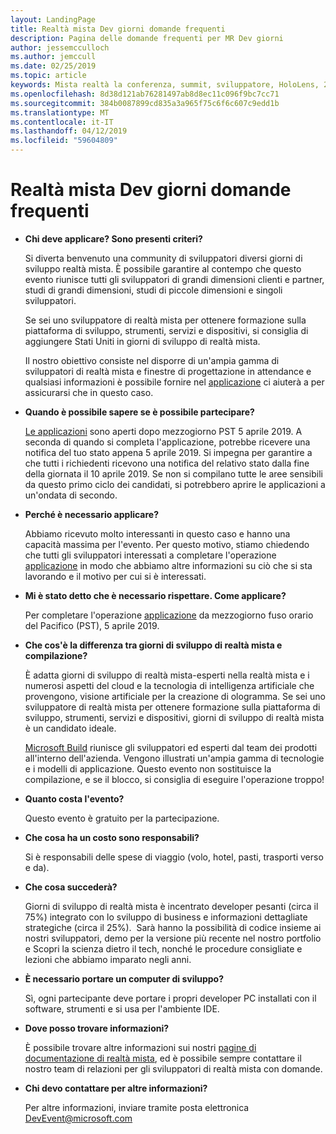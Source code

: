 ```yaml
---
layout: LandingPage
title: Realtà mista Dev giorni domande frequenti
description: Pagina delle domande frequenti per MR Dev giorni
author: jessemcculloch
ms.author: jemccull
ms.date: 02/25/2019
ms.topic: article
keywords: Mista realtà la conferenza, summit, sviluppatore, HoloLens, 2 HoloLens, Kinect
ms.openlocfilehash: 8d38d121ab76281497ab8d8ec11c096f9bc7cc71
ms.sourcegitcommit: 384b0087899cd835a3a965f75c6f6c607c9edd1b
ms.translationtype: MT
ms.contentlocale: it-IT
ms.lasthandoff: 04/12/2019
ms.locfileid: "59604809"
---
```

# <a name="mixed-reality-dev-days-faq"></a>Realtà mista Dev giorni domande frequenti

* **Chi deve applicare? Sono presenti criteri?**
    
    Si diverta benvenuto una community di sviluppatori diversi giorni di sviluppo realtà mista. È possibile garantire al contempo che questo evento riunisce tutti gli sviluppatori di grandi dimensioni clienti e partner, studi di grandi dimensioni, studi di piccole dimensioni e singoli sviluppatori.

    Se sei uno sviluppatore di realtà mista per ottenere formazione sulla piattaforma di sviluppo, strumenti, servizi e dispositivi, si consiglia di aggiungere Stati Uniti in giorni di sviluppo di realtà mista.

    Il nostro obiettivo consiste nel disporre di un'ampia gamma di sviluppatori di realtà mista e finestre di progettazione in attendance e qualsiasi informazioni è possibile fornire nel [applicazione](https://aka.ms/MRDevDayApplication) ci aiuterà a per assicurarsi che in questo caso.

* **Quando è possibile sapere se è possibile partecipare?**

    [Le applicazioni](https://aka.ms/MRDevDayApplication) sono aperti dopo mezzogiorno PST 5 aprile 2019. A seconda di quando si completa l'applicazione, potrebbe ricevere una notifica del tuo stato appena 5 aprile 2019. Si impegna per garantire a che tutti i richiedenti ricevono una notifica del relativo stato dalla fine della giornata il 10 aprile 2019. Se non si compilano tutte le aree sensibili da questo primo ciclo dei candidati, si potrebbero aprire le applicazioni a un'ondata di secondo.

* **Perché è necessario applicare?**

    Abbiamo ricevuto molto interessanti in questo caso e hanno una capacità massima per l'evento. Per questo motivo, stiamo chiedendo che tutti gli sviluppatori interessati a completare l'operazione [applicazione](https://aka.ms/MRDevDayApplication) in modo che abbiamo altre informazioni su ciò che si sta lavorando e il motivo per cui si è interessati.

* **Mi è stato detto che è necessario rispettare.  Come applicare?**

    Per completare l'operazione [applicazione](https://aka.ms/MRDevDayApplication) da mezzogiorno fuso orario del Pacifico (PST), 5 aprile 2019.

* **Che cos'è la differenza tra giorni di sviluppo di realtà mista e compilazione?**

    È adatta giorni di sviluppo di realtà mista-esperti nella realtà mista e i numerosi aspetti del cloud e la tecnologia di intelligenza artificiale che provengono, visione artificiale per la creazione di ologramma. Se sei uno sviluppatore di realtà mista per ottenere formazione sulla piattaforma di sviluppo, strumenti, servizi e dispositivi, giorni di sviluppo di realtà mista è un candidato ideale. 

    [Microsoft Build](https://www.microsoft.com/en-us/build) riunisce gli sviluppatori ed esperti dal team dei prodotti all'interno dell'azienda. Vengono illustrati un'ampia gamma di tecnologie e i modelli di applicazione. Questo evento non sostituisce la compilazione, e se il blocco, si consiglia di eseguire l'operazione troppo! 

* **Quanto costa l'evento?**

    Questo evento è gratuito per la partecipazione.

* **Che cosa ha un costo sono responsabili?**

    Si è responsabili delle spese di viaggio (volo, hotel, pasti, trasporti verso e da).

* **Che cosa succederà?**

    Giorni di sviluppo di realtà mista è incentrato developer pesanti (circa il 75%) integrato con lo sviluppo di business e informazioni dettagliate strategiche (circa il 25%).  Sarà hanno la possibilità di codice insieme ai nostri sviluppatori, demo per la versione più recente nel nostro portfolio e Scopri la scienza dietro il tech, nonché le procedure consigliate e lezioni che abbiamo imparato negli anni.

* **È necessario portare un computer di sviluppo?**

    Sì, ogni partecipante deve portare i propri developer PC installati con il software, strumenti e si usa per l'ambiente IDE.

* **Dove posso trovare informazioni?**

    È possibile trovare altre informazioni sui nostri [pagine di documentazione di realtà mista](mr-dev-days.md), ed è possibile sempre contattare il nostro team di relazioni per gli sviluppatori di realtà mista con domande.

* **Chi devo contattare per altre informazioni?**

    Per altre informazioni, inviare tramite posta elettronica DevEvent@microsoft.com

